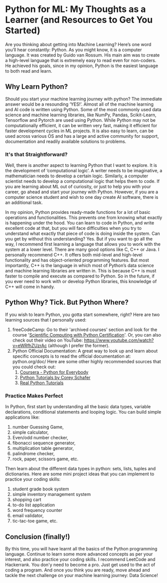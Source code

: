 # Python for ML: My Thoughts as a Learner (and Resources to Get You Started)
Are you thinking about getting into Machine Learning? Here’s one word you’ll hear constantly: Python. As you might know, it is a computer language. It was created by Guido van Rossum. His main aim was to create a high-level language that is extremely easy to read even for non-coders. He achieved his goals, since in my opinion, Python is the easiest language to both read and learn. 

## Why Learn Python?

Should you start your machine learning journey with python? The immediate answer would be a resounding ‘YES!’. Almost all of the machine learning and AI code is written using Python. Some of the most commonly used data science and machine learning libraries, like NumPy, Pandas, Scikit-Learn, Tensorflow and Pytorch are used using Python. While Python may not be computationally efficient, it can be written very fast, making it efficient for faster development cycles in ML projects. It is also easy to learn, can be used across various OS and has a large and active community for support, documentation and readily available solutions to problems.  

### It's that Straightforward?

Well, there is another aspect to learning Python that I want to explore. It is the development of ‘computational logic’. A writer needs to be imaginative, a mathematician needs to develop a certain logic. Similarly, a computer scientist needs to develop a computational logic that helps them to code. If you are learning about ML out of curiosity, or just to help you with your career, go ahead and start your journey with Python. However, if you are a computer science student and wish to one day create AI software, there is an additional task. 

In my opinion, Python provides ready-made functions for a lot of basic operations and functionalities. This prevents one from knowing what exactly is happening under the hood. You can learn to code in Python, and write excellent code at that, but you will face difficulties when you try to understand what exactly that piece of code is doing inside the system. Can you get by without this understanding? Yes. But if you want to go all the way, I recommend first learning a language that allows you to work with the system at a lower level. There are many good options like C, C++ or Java. I personally recommend C++. It offers both mid-level and high-level functionality and has object-oriented programming features. But most importantly, C++ is the language in which most of Python’s data science and machine learning libraries are written in. This is because C++ is must faster to compile and execute as compared to Python. So in the future, if you ever need to work with or develop Python libraries, this knowledge of C++ will come in handy.

## Python Why? Tick. But Python Where?

If you wish to learn Python, you gotta start somewhere, right? Here are two learning sources that I personally used:
1. freeCodeCamp: Go to their 'archived courses' section and look for the course '[Scientific Computing with Python Certification](https://www.freecodecamp.org/learn/scientific-computing-with-python/)'. Or, you can also check out their video on YouTube: https://www.youtube.com/watch?v=eWRfhZUzrAc (although I prefer the former).
2. Python Official Documentation: A great way to look up and learn about specific concepts is to read the official documentation at: python.org/doc/ 
Here are some other highly recommended sources that you could check out:
	1. [Coursera - Python for Everybody](https://www.coursera.org/specializations/python)
	2. [Python Tutorials by Corey Schafer](https://www.youtube.com/playlist?list=PL-osiE80TeTt2d9bfVyTiXJA-UTHn6WwU)
	3. [Real Python Tutorials](https://realpython.com/)

### Practice Makes Perfect

In Python, first start by understanding all the basic data types, variable declarations, conditional statements and looping logic. You can build simple applications like:
1. number Guessing Game,
2. simple calculator,
3. Even/odd number checker,
4. fibonacci sequence generator,
5. multiplication table generator,
6. palindrome checker,
7. rock, paper, scissors game, etc.

Then learn about the different data types in python: sets, lists, tuples and dictionaries. Here are some mini project ideas that you can implement to practice your coding skills:
1. student grade book system
2. simple inventory management system
3. shopping cart
4. to-do list application
5. word frequency counter
6. email validator,
7. tic-tac-toe game, etc.

## Conclusion (finally!)

By this time, you will have learnt all the basics of the Python programming language. Continue to learn some more advanced concepts as per your interest, and also practice your coding skills. I recommend LeetCode and Hackerrank. You don'y need to become a pro. Just get used to the act of coding a program. And once you think you are ready, move ahead and tackle the next challenge on your machine learning journey: Data Science!